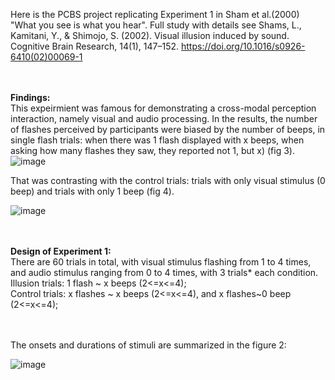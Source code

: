Here is the PCBS project replicating Experiment 1 in Sham et al.(2000) "What you see is what you hear".
Full study with details see Shams, L., Kamitani, Y., & Shimojo, S. (2002). Visual illusion induced by sound. Cognitive Brain Research, 14(1), 147–152. https://doi.org/10.1016/s0926-6410(02)00069-1 
<br />
<br />
<br />

**Findings:**<br />
This expeirmient was famous for demonstrating a cross-modal perception interaction, namely visual and audio processing. In the results, the number of flashes perceived by participants were biased by the number of beeps, in single flash trials: when there was 1 flash displayed with x beeps, when asking how many flashes they saw, they reported not 1, but x) (fig 3).<br />
 ![image](https://user-images.githubusercontent.com/47482896/117947255-501f2880-b310-11eb-824b-c15228224e47.png)
<br />

That was contrasting with the control trials: trials with only visual stimulus (0 beep) and trials with only 1 beep (fig 4).<br />

![image](https://user-images.githubusercontent.com/47482896/117947764-ccb20700-b310-11eb-82bc-4f88ce3c28e7.png)
<br />
<br />
<br />

**Design of Experiment 1:**<br />
There are 60 trials in total, with visual stimulus flashing from 1 to 4 times, and audio stimulus ranging from 0 to 4 times, with 3 trials* each condition. <br />
Illusion trials: 1 flash ~ x beeps (2<=x<=4);  <br />
Control trials: x flashes ~ x beeps (2<=x<=4), and x flashes~0 beep (2<=x<=4); <br />
<br />
<br />

The onsets and durations of stimuli are summarized in the figure 2:<br />

![image](https://user-images.githubusercontent.com/47482896/118040889-6d84de80-b372-11eb-9686-605de78611bf.png)
